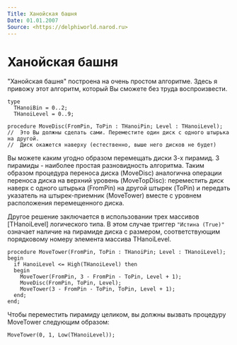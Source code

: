 ```yaml
---
Title: Ханойская башня
Date: 01.01.2007
Source: <https://delphiworld.narod.ru>
---
```



Ханойская башня
===============

"Ханойская башня" построена на очень простом алгоритме. Здесь я
привожу этот алгоритм, который Вы сможете без труда воспроизвести.

    type
      THanoiBin = 0..2;
      THanoiLevel = 0..9;
     
    procedure MoveDisc(FromPin, ToPin : THanoiPin; Level : THanoiLevel);
    //  Это Вы должны сделать сами. Переместите один диск с одного штырька на другой.
    //  Диск окажется наверху (естественно, выше него дисков не будет) 

Вы можете каким угодно образом перемещать диски 3-х пирамид.
3 пирамиды - наиболее простая разновидность алгоритма.
Таким образом процедура переноса диска (MoveDisc)
аналогична операции переноса диска на верхний уровень (MoveTopDisc):
переместить диск наверх с одного штырька (FromPin) на другой штырек (ToPin)
и передать указатель на штырек-приемник (MoveTower)
вместе с уровнем расположения перемещенного диска.

Другое решение заключается в использовании трех массивов
[THanoiLevel] логического типа. В этом случае триггер `"Истина (True)"`
означает наличие на пирамиде диска с размером, соответствующим
порядковому номеру элемента массива THanoiLevel.

    procedure MoveTower(FromPin, ToPin : THanoiPin; Level : THanoiLevel);
    begin
      if HanoiLevel <= High(THanoiLevel) then
      begin
        MoveTower(FromPin, 3 - FromPin - ToPin, Level + 1);
        MoveDisc(FromPin, ToPin, Level);
        MoveTower(3 - FromPin - ToPin, ToPin, Level + 1);
      end;
    end;

Чтобы переместить пирамиду целиком, вы должны вызвать процедуру
MoveTower следующим образом:

    MoveTower(0, 1, Low(THanoiLevel));

